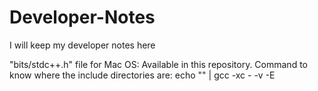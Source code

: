 # Developer-Notes
I will keep my developer notes here


"bits/stdc++.h" file for Mac OS: Available in this repository.
Command to know where the include directories are: echo "" | gcc -xc - -v -E
